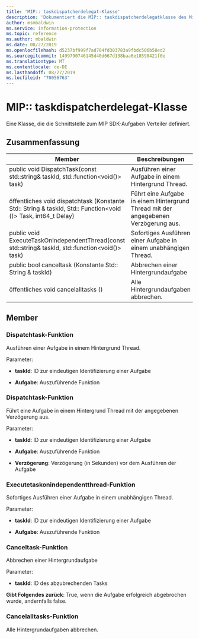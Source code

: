 ```yaml
---
title: 'MIP:: taskdispatcherdelegat-Klasse'
description: 'Dokumentiert die MIP:: taskdispatcherdelegatklasse des Microsoft Information Protection (MIP) SDK.'
author: msmbaldwin
ms.service: information-protection
ms.topic: reference
ms.author: mbaldwin
ms.date: 08/27/2019
ms.openlocfilehash: d5237bf999f7ad704fd303783a9fbdc506b58ed2
ms.sourcegitcommit: 1499790746145d40d667d138baa6e18598421f0e
ms.translationtype: MT
ms.contentlocale: de-DE
ms.lasthandoff: 08/27/2019
ms.locfileid: "70056763"
---
```

# <a name="class-miptaskdispatcherdelegate"></a>MIP:: taskdispatcherdelegat-Klasse 
Eine Klasse, die die Schnittstelle zum MIP SDK-Aufgaben Verteiler definiert.
  
## <a name="summary"></a>Zusammenfassung
 Member                        | Beschreibungen                                
--------------------------------|---------------------------------------------
public void DispatchTask(const std::string& taskId, std::function\<void()\> task)  |  Ausführen einer Aufgabe in einem Hintergrund Thread.
öffentliches void dispatchtask (Konstante Std:: String & taskId, Std:: Function\<void ()\> Task, int64_t Delay)  |  Führt eine Aufgabe in einem Hintergrund Thread mit der angegebenen Verzögerung aus.
public void ExecuteTaskOnIndependentThread(const std::string& taskId, std::function\<void()\> task)  |  Sofortiges Ausführen einer Aufgabe in einem unabhängigen Thread.
public bool canceltask (Konstante Std:: String & taskId)  |  Abbrechen einer Hintergrundaufgabe
öffentliches void cancelalltasks ()  |  Alle Hintergrundaufgaben abbrechen.
  
## <a name="members"></a>Member
  
### <a name="dispatchtask-function"></a>Dispatchtask-Funktion
Ausführen einer Aufgabe in einem Hintergrund Thread.

Parameter:  
* **taskId**: ID zur eindeutigen Identifizierung einer Aufgabe 


* **Aufgabe**: Auszuführende Funktion


  
### <a name="dispatchtask-function"></a>Dispatchtask-Funktion
Führt eine Aufgabe in einem Hintergrund Thread mit der angegebenen Verzögerung aus.

Parameter:  
* **taskId**: ID zur eindeutigen Identifizierung einer Aufgabe 


* **Aufgabe**: Auszuführende Funktion 


* **Verzögerung**: Verzögerung (in Sekunden) vor dem Ausführen der Aufgabe


  
### <a name="executetaskonindependentthread-function"></a>Executetaskonindependentthread-Funktion
Sofortiges Ausführen einer Aufgabe in einem unabhängigen Thread.

Parameter:  
* **taskId**: ID zur eindeutigen Identifizierung einer Aufgabe 


* **Aufgabe**: Auszuführende Funktion


  
### <a name="canceltask-function"></a>Canceltask-Funktion
Abbrechen einer Hintergrundaufgabe

Parameter:  
* **taskId**: ID des abzubrechenden Tasks



  
**Gibt Folgendes zurück**: True, wenn die Aufgabe erfolgreich abgebrochen wurde, andernfalls false.
  
### <a name="cancelalltasks-function"></a>Cancelalltasks-Funktion
Alle Hintergrundaufgaben abbrechen.